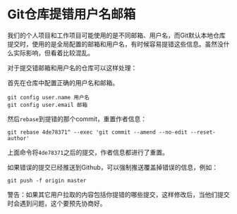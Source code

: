 # Git仓库提错用户名邮箱

我们的个人项目和工作项目可能使用的是不同邮箱、用户名，而Git默认本地仓库提交时，使用的是全局配置的邮箱和用户名，有时候容易提错这些信息。虽然没什么实际影响，但看着比较混乱。

对于提交错邮箱和用户名的仓库可以这样处理：

首先在仓库中配置正确的用户名和邮箱。

```
git config user.name 用户名
git config user.email 邮箱
```

然后`rebase`到提错的那个commit，重置作者信息：

```
git rebase 4de78371^ --exec 'git commit --amend --no-edit --reset-author'
```

上面命令将`4de78371`之后的提交，作者信息都进行了重置。

如果错误的提交已经推送到Github，可以强制推送覆盖掉错误的信息，例如：

```
git push -f origin master
```

警告：如果其它用户拉取的内容包括你提错的哪些提交，这样修改后，当他们提交时会遇到问题，这个要预先协商好。

